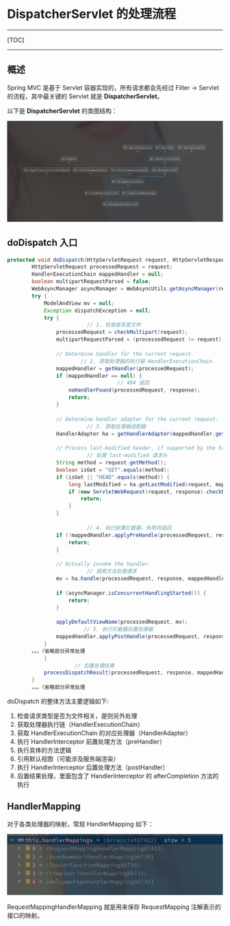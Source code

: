 # DispatcherServlet 的处理流程

---

[TOC]



---





## 概述

Spring MVC 是基于 Servlet 容器实现的，所有请求都会先经过 Filter -> Servlet 的流程，其中最关键的 Servlet 就是 **DispatcherServlet**。

以下是 **DispatcherServlet** 的类图结构：

![image-20210912154124168](assets/image-20210912154124168.png)



## doDispatch 入口



```java
protected void doDispatch(HttpServletRequest request, HttpServletResponse response) throws Exception {
		HttpServletRequest processedRequest = request;
		HandlerExecutionChain mappedHandler = null;
		boolean multipartRequestParsed = false;
		WebAsyncManager asyncManager = WebAsyncUtils.getAsyncManager(request);
		try {
			ModelAndView mv = null;
			Exception dispatchException = null;
			try {
                		  // 1. 检查是否是文件
				processedRequest = checkMultipart(request);
				multipartRequestParsed = (processedRequest != request);

				// Determine handler for the current request.
               			// 2. 获取处理器的执行链 HandlerExecutionChain
				mappedHandler = getHandler(processedRequest);
				if (mappedHandler == null) {
                    		        // 404 返回
					noHandlerFound(processedRequest, response);
					return;
				}

				// Determine handler adapter for the current request.
                		  // 3. 获取处理器适配器
				HandlerAdapter ha = getHandlerAdapter(mappedHandler.getHandler());

				// Process last-modified header, if supported by the handler.
                		  // 处理 last-modified 请求头
				String method = request.getMethod();
				boolean isGet = "GET".equals(method);
				if (isGet || "HEAD".equals(method)) {
					long lastModified = ha.getLastModified(request, mappedHandler.getHandler());
					if (new ServletWebRequest(request, response).checkNotModified(lastModified) && isGet) {
						return;
					}
				}
				
                		  // 4. 执行前置拦截器，失败则返回
				if (!mappedHandler.applyPreHandle(processedRequest, response)) {
					return;
				}

				// Actually invoke the handler.
                		  // 调用方法处理请求
				mv = ha.handle(processedRequest, response, mappedHandler.getHandler());

				if (asyncManager.isConcurrentHandlingStarted()) {
					return;
				}

				applyDefaultViewName(processedRequest, mv);
               			 // 5. 执行拦截器后置处理器
				mappedHandler.applyPostHandle(processedRequest, response, mv);
			}
		。。。（省略部分异常处理
			}
            	      // 后置处理结果
			processDispatchResult(processedRequest, response, mappedHandler, mv, dispatchException);
		}
		。。。（省略部分异常处理
```



doDispatch 的整体方法主要逻辑如下:

1. 检查请求类型是否为文件相关，是则另外处理
2. 获取处理器执行链（HandlerExecutionChain）
3. 获取 HandlerExecutionChain 的对应处理器（HandlerAdapter）
4. 执行 HandlerInterceptor 前置处理方法（preHandler）
5. 执行具体的方法逻辑
6. 引用默认视图（可能涉及服务端渲染）
7. 执行 HandlerInterceptor 后置处理方法（postHandler）
8. 后置结果处理，里面包含了 HandlerInterceptor 的 afterCompletion 方法的执行





## HandlerMapping 

对于各类处理器的映射，常规 HandlerMapping 如下：

![image-20210912161438724](assets/image-20210912161438724.png)

RequestMappingHandlerMapping 就是用来保存 RequestMapping 注解表示的接口的映射。

